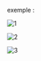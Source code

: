 exemple :

![1](https://github.com/fk-crafter/html-css-js-other/assets/127132293/3d3beb35-adf6-4878-9fc9-138b810dd52d)

![2](https://github.com/fk-crafter/html-css-js-other/assets/127132293/9a494cd7-f5b8-4e50-acd2-2aa92b8b1950)

![3](https://github.com/fk-crafter/html-css-js-other/assets/127132293/811e0507-b3ac-4e0b-9730-99c6d266ea70)
